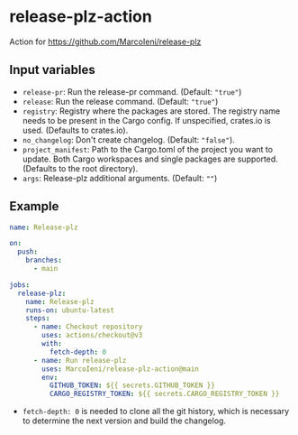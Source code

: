 # release-plz-action

Action for https://github.com/MarcoIeni/release-plz

## Input variables

- `release-pr`: Run the release-pr command. (Default: `"true"`)
- `release`: Run the release command. (Default: `"true"`)
- `registry`: Registry where the packages are stored. The registry name needs to be present in the Cargo config. If unspecified, crates.io is used. (Defaults to crates.io).
- `no_changelog`: Don't create changelog. (Default: `"false"`).
- `project_manifest`: Path to the Cargo.toml of the project you want to update. Both Cargo workspaces and single packages are supported. (Defaults to the root directory).
- `args`: Release-plz additional arguments. (Default: `""`)

## Example

```yaml
name: Release-plz

on:
  push:
    branches:
      - main

jobs:
  release-plz:
    name: Release-plz
    runs-on: ubuntu-latest
    steps:
      - name: Checkout repository
        uses: actions/checkout@v3
        with:
          fetch-depth: 0
      - name: Run release-plz
        uses: MarcoIeni/release-plz-action@main
        env:
          GITHUB_TOKEN: ${{ secrets.GITHUB_TOKEN }}
          CARGO_REGISTRY_TOKEN: ${{ secrets.CARGO_REGISTRY_TOKEN }}
```

- `fetch-depth: 0` is needed to clone all the git history, which is necessary to
  determine the next version and build the changelog.
